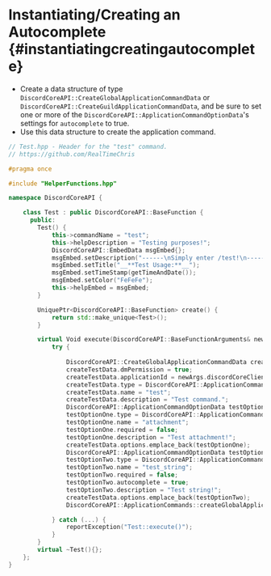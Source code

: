 Instantiating/Creating an Autocomplete {#instantiatingcreatingautocomplete}
============ 
- Create a data structure of type `DiscordCoreAPI::CreateGlobalApplicationCommandData` or `DiscordCoreAPI::CreateGuildApplicationCommandData`, and be sure to set one or more of the `DiscordCoreAPI::ApplicationCommandOptionData`'s settings for `autocomplete` to true.
- Use this data structure to create the application command.

```cpp
// Test.hpp - Header for the "test" command.
// https://github.com/RealTimeChris

#pragma once

#include "HelperFunctions.hpp"

namespace DiscordCoreAPI {

	class Test : public DiscordCoreAPI::BaseFunction {
	  public:
		Test() {
			this->commandName = "test";
			this->helpDescription = "Testing purposes!";
			DiscordCoreAPI::EmbedData msgEmbed{};
			msgEmbed.setDescription("------\nSimply enter /test!\n------");
			msgEmbed.setTitle("__**Test Usage:**__");
			msgEmbed.setTimeStamp(getTimeAndDate());
			msgEmbed.setColor("FeFeFe");
			this->helpEmbed = msgEmbed;
		}

		UniquePtr<DiscordCoreAPI::BaseFunction> create() {
			return std::make_unique<Test>();
		}

		virtual Void execute(DiscordCoreAPI::BaseFunctionArguments& newArgs) {
			try {
				
				DiscordCoreAPI::CreateGlobalApplicationCommandData createTestData;
				createTestData.dmPermission = true;
				createTestData.applicationId = newArgs.discordCoreClient->getBotUser().id;
				createTestData.type = DiscordCoreAPI::ApplicationCommandType::Chat_Input;
				createTestData.name = "test";
				createTestData.description = "Test command.";
				DiscordCoreAPI::ApplicationCommandOptionData testOptionOne;
				testOptionOne.type = DiscordCoreAPI::ApplicationCommandOptionType::Attachment;
				testOptionOne.name = "attachment";
				testOptionOne.required = false;
				testOptionOne.description = "Test attachment!";
				createTestData.options.emplace_back(testOptionOne);
				DiscordCoreAPI::ApplicationCommandOptionData testOptionTwo;
				testOptionTwo.type = DiscordCoreAPI::ApplicationCommandOptionType::String;
				testOptionTwo.name = "test_string";
				testOptionTwo.required = false;
				testOptionTwo.autocomplete = true;
				testOptionTwo.description = "Test string!";
				createTestData.options.emplace_back(testOptionTwo);
				DiscordCoreAPI::ApplicationCommands::createGlobalApplicationCommandAsync(createTestData).get();

			} catch (...) {
				reportException("Test::execute()");
			}
		}
		virtual ~Test(){};
	};
}
```
